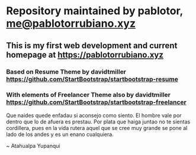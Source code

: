 # Repository maintained by pablotor, me@pablotorrubiano.xyz

## This is my first web development and current homepage at https://pablotorrubiano.xyz

### Based on Resume Theme by davidtmiller https://github.com/StartBootstrap/startbootstrap-resume
### With elements of Freelancer Theme also by davidtmiller https://github.com/StartBootstrap/startbootstrap-freelancer




Que naides quede enfadau
si aconsejo como siento.
El hombre vale por dentro
que lo de afuera es prestau.
Por plata que haiga juntao
no te sientas cordillera,
pues en la vida rutera
aquel que se cree muy grande
se pone al lado de los andes
y es un enano cualquiera.

~ Atahualpa Yupanqui
